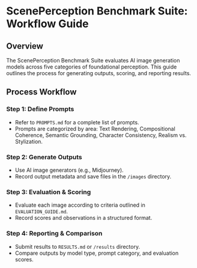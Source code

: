 # ScenePerception Benchmark Suite: Workflow Guide

## Overview
The ScenePerception Benchmark Suite evaluates AI image generation models across five categories of foundational perception. This guide outlines the process for generating outputs, scoring, and reporting results.

## Process Workflow

### Step 1: Define Prompts
- Refer to `PROMPTS.md` for a complete list of prompts.
- Prompts are categorized by area: Text Rendering, Compositional Coherence, Semantic Grounding, Character Consistency, Realism vs. Stylization.

### Step 2: Generate Outputs
- Use AI image generators (e.g., Midjourney).
- Record output metadata and save files in the `/images` directory.

### Step 3: Evaluation & Scoring
- Evaluate each image according to criteria outlined in `EVALUATION_GUIDE.md`.
- Record scores and observations in a structured format.

### Step 4: Reporting & Comparison
- Submit results to `RESULTS.md` or `/results` directory.
- Compare outputs by model type, prompt category, and evaluation scores.



